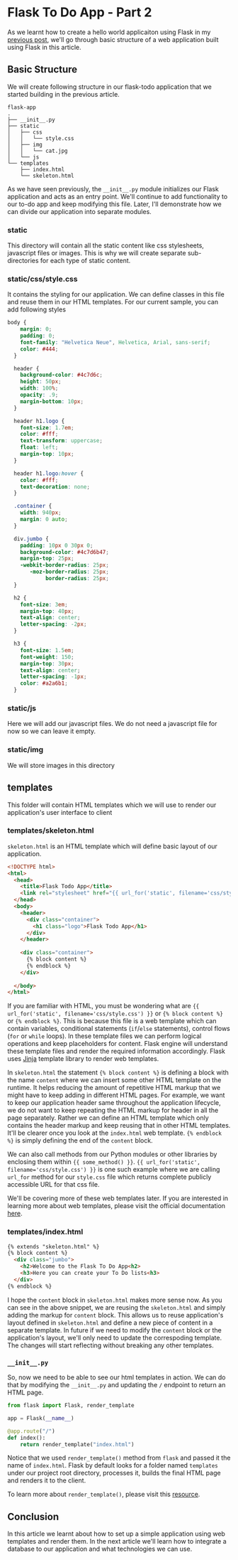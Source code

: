 # Flask To Do App - Part 2

As we learnt how to create a hello world applicaiton using Flask in my [previous post](../01-getting-started/readme.md), we'll go through basic structure of a web application built using Flask in this article.

## Basic Structure

We will create following structure in our flask-todo application that we started building in the previous article.

```
flask-app
.
├── __init__.py
├── static
│   ├── css
│   │   └── style.css
│   ├── img
│   │   └── cat.jpg
│   └── js
└── templates
    ├── index.html
    └── skeleton.html
```

As we have seen previously, the `__init__.py` module initializes our Flask application and acts as an entry point. We'll continue to add functionality to our to-do app and keep modifying this file. Later, I'll demonstrate how we can divide our application into separate modules.

### static

This directory will contain all the static content like css stylesheets, javascript files or images. This is why we will create separate sub-directories for each type of static content.

### static/css/style.css

It contains the styling for our application. We can define classes in this file and reuse them in our HTML templates. For our current sample, you can add following styles

```css
body {
    margin: 0;
    padding: 0;
    font-family: "Helvetica Neue", Helvetica, Arial, sans-serif;
    color: #444;
  }

  header {
    background-color: #4c7d6c;
    height: 50px;
    width: 100%;
    opacity: .9;
    margin-bottom: 10px;
  }

  header h1.logo {
    font-size: 1.7em;
    color: #fff;
    text-transform: uppercase;
    float: left;
    margin-top: 10px;
  }

  header h1.logo:hover {
    color: #fff;
    text-decoration: none;
  }

  .container {
    width: 940px;
    margin: 0 auto;
  }

  div.jumbo {
    padding: 10px 0 30px 0;
    background-color: #4c7d6b47;
    margin-top: 25px;
    -webkit-border-radius: 25px;
       -moz-border-radius: 25px;
            border-radius: 25px;
  }

  h2 {
    font-size: 3em;
    margin-top: 40px;
    text-align: center;
    letter-spacing: -2px;
  }

  h3 {
    font-size: 1.5em;
    font-weight: 150;
    margin-top: 30px;
    text-align: center;
    letter-spacing: -1px;
    color: #a2a6b1;
  }
```

### static/js

Here we will add our javascript files. We do not need a javascript file for now so we can leave it empty.

### static/img

We will store images in this directory

## templates

This folder will contain HTML templates which we will use to render our application's user interface to client

### templates/skeleton.html

`skeleton.html` is an HTML template which will define basic layout of our application. 

```html
<!DOCTYPE html>
<html>
  <head>
    <title>Flask Todo App</title>
    <link rel="stylesheet" href="{{ url_for('static', filename='css/style.css') }}">
  </head>
  <body>
    <header>
      <div class="container">
        <h1 class="logo">Flask Todo App</h1>
      </div>
    </header> 
     
    <div class="container">
      {% block content %}
      {% endblock %}
    </div>
     
  </body>
</html>
```

If you are familiar with HTML, you must be wondering what are `{{ url_for('static', filename='css/style.css') }}` or `{% block content %}` or `{% endblock %}`. This is because this file is a web template which can contain variables, conditional statements (`if`/`else` statements), control flows (`for` or `while` loops). In these template files we can perform logical operations and keep placeholders for content. Flask engine will understand these template files and render the required information accordingly. Flask uses [Jinja](https://jinja.palletsprojects.com/en/2.10.x/templates/) template library to render web templates.

In `skeleton.html` the statement `{% block content %}` is defining a block with the name `content` where we can insert some other HTML template on the runtime. It helps reducing the amount of repetitive HTML markup that we might have to keep adding in different HTML pages. For example, we want to keep our application header same throughout the application lifecycle, we do not want to keep repeating the HTML markup for header in all the page separately. Rather we can define an HTML template which only contains the header markup and keep reusing that in other HTML templates. It'll be clearer once you look at the `index.html` web template. `{% endblock %}` is simply defining the end of the `content` block. 

We can also call methods from our Python modules or other libraries by enclosing them within `{{ some_method() }}`. `{{ url_for('static', filename='css/style.css') }}` is one such example where we are calling `url_for` method for our `style.css` file which returns complete publicly accessible URL for that css file.

We'll be covering more of these web templates later. If you are interested in learning more about web templates, please visit the official documentation [here](https://flask.palletsprojects.com/en/1.1.x/tutorial/templates/).

### templates/index.html

```html
{% extends "skeleton.html" %}
{% block content %}
  <div class="jumbo">
    <h2>Welcome to the Flask To Do App<h2>
    <h3>Here you can create your To Do lists<h3>
  </div>
{% endblock %}
```

I hope the `content` block in `skeleton.html` makes more sense now. As you can see in the above snippet, we are reusing the `skeleton.html` and simply adding the markup for `content` block. This allows us to reuse application's layout defined in `skeleton.html` and define a new piece of content in a separate template. In future if we need to modify the `content` block or the application's layout, we'll only need to update the correspoding template. The changes will start reflecting without breaking any other templates.

### `__init__.py`

So, now we need to be able to see our html templates in action. We can do that by modifying the `__init__.py` and updating the `/` endpoint to return an HTML page.

```py
from flask import Flask, render_template

app = Flask(__name__)

@app.route("/")
def index():
    return render_template("index.html")
```

Notice that we used `render_template()` method from `flask` and passed it the name of `index.html`. Flask by default looks for a folder named `templates` under our project root directory, processes it, builds the final HTML page and renders it to the client.

To learn more about `render_template()`, please visit this [resource](https://flask.palletsprojects.com/en/1.1.x/api/#flask.render_template).

## Conclusion

In this article we learnt about how to set up a simple application using web templates and render them. In the next article we'll learn how to integrate a database to our application and what technologies we can use.